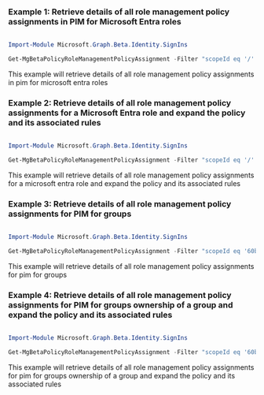 ### Example 1: Retrieve details of all role management policy assignments in PIM for Microsoft Entra roles

```powershell

Import-Module Microsoft.Graph.Beta.Identity.SignIns

Get-MgBetaPolicyRoleManagementPolicyAssignment -Filter "scopeId eq '/' and scopeType eq 'Directory'" 

```
This example will retrieve details of all role management policy assignments in pim for microsoft entra roles

### Example 2: Retrieve details of all role management policy assignments for a Microsoft Entra role and expand the policy and its associated rules

```powershell

Import-Module Microsoft.Graph.Beta.Identity.SignIns

Get-MgBetaPolicyRoleManagementPolicyAssignment -Filter "scopeId eq '/' and scopeType eq 'DirectoryRole' and roleDefinitionId eq '62e90394-69f5-4237-9190-012177145e10'" -ExpandProperty "policy(`$expand=rules)" 

```
This example will retrieve details of all role management policy assignments for a microsoft entra role and expand the policy and its associated rules

### Example 3: Retrieve details of all role management policy assignments for PIM for groups

```powershell

Import-Module Microsoft.Graph.Beta.Identity.SignIns

Get-MgBetaPolicyRoleManagementPolicyAssignment -Filter "scopeId eq '60bba733-f09d-49b7-8445-32369aa066b3' and scopeType eq 'Group'" 

```
This example will retrieve details of all role management policy assignments for pim for groups

### Example 4: Retrieve details of all role management policy assignments for PIM for groups ownership of a group and expand the policy and its associated rules

```powershell

Import-Module Microsoft.Graph.Beta.Identity.SignIns

Get-MgBetaPolicyRoleManagementPolicyAssignment -Filter "scopeId eq '60bba733-f09d-49b7-8445-32369aa066b3' and scopeType eq 'Group' and roleDefinitionId eq 'owner'" -ExpandProperty "policy(`$expand=rules)" 

```
This example will retrieve details of all role management policy assignments for pim for groups ownership of a group and expand the policy and its associated rules

